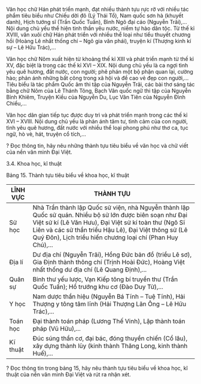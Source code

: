 Văn học chữ Hán phát triển mạnh, đạt nhiều thành tựu rực rỡ với nhiều tác phẩm tiêu biểu như Chiếu dời đô (Lý Thái Tổ), Nam quốc sơn hà (khuyết danh), Hịch tướng sĩ (Trần Quốc Tuấn), Bình Ngô đại cáo (Nguyễn Trãi),... Nội dung chủ yếu thể hiện tinh thần yêu nước, niềm tự hào dân tộc. Từ thế kỉ XVIII, văn xuôi chữ Hán phát triển với nhiều thể loại như tiểu thuyết chương hồi (Hoàng Lê nhất thống chí – Ngô gia văn phái), truyện kí (Thượng kinh kí sự – Lê Hữu Trác),...

Văn học chữ Nôm xuất hiện từ khoảng thế kỉ XIII và phát triển mạnh từ thế kỉ XV, đặc biệt là trong các thế kỉ XVI – XIX. Nội dung chủ yếu là ca ngợi tình yêu quê hương, đất nước, con người; phê phán một bộ phận quan lại, cường hào; phản ánh những bất công trong xã hội và đề cao vẻ đẹp con người,... Tiêu biểu là tác phẩm Quốc âm thi tập của Nguyễn Trãi, các bài thơ sáng tác bằng chữ Nôm của Lê Thánh Tông, Bạch Vân quốc ngữ thi tập của Nguyễn Bỉnh Khiêm, Truyện Kiều của Nguyễn Du, Lục Vân Tiên của Nguyễn Đình Chiểu,...

Văn học dân gian tiếp tục được duy trì và phát triển mạnh trong các thế kỉ XVI – XVIII. Nội dung chủ yếu là phản ánh tâm tư, tình cảm của con người, tình yêu quê hương, đất nước với nhiều thể loại phong phú như thơ ca, tục ngữ, hò vè, hát, truyện cổ tích,...

? Đọc thông tin, hãy nêu những thành tựu tiêu biểu về văn học và chữ viết của nền văn minh Đại Việt.

3.4. Khoa học, kĩ thuật

Bảng 15. Thành tựu tiêu biểu về khoa học, kĩ thuật

LĨNH VỰC | THÀNH TỰU
--- | ---
Sử học | Nhà Trần thành lập Quốc sử viện, nhà Nguyễn thành lập Quốc sử quán. Nhiều bộ sử lớn được biên soạn như Đại Việt sử kí (Lê Văn Hưu), Đại Việt sử kí toàn thư (Ngô Sĩ Liên và các sử thần triều Hậu Lê), Đại Việt thông sử (Lê Quý Đôn), Lịch triều hiến chương loại chí (Phan Huy Chú),...
Địa lí | Dư địa chí (Nguyễn Trãi), Hồng Đức bản đồ (triều Lê sơ), Gia Định thành thông chí (Trịnh Hoài Đức), Hoàng Việt nhất thống dư địa chí (Lê Quang Định),...
Quân sự | Binh thư yếu lược, Vạn Kiếp tông bí truyền thư (Trần Quốc Tuấn); Hổ trướng khu cơ (Đào Duy Từ),...
Y học | Nam dược thần hiệu (Nguyễn Bá Tĩnh – Tuệ Tĩnh), Hải Thượng y tông tâm lĩnh (Hải Thượng Lãn Ông – Lê Hữu Trác),...
Toán học | Đại thành toán pháp (Lương Thế Vinh), Lập thành toán pháp (Vũ Hữu),...
Kĩ thuật | Đúc súng thần cơ, đại bác, đóng thuyền chiến (Cổ lâu), xây dựng thành lũy (kinh thành Thăng Long, kinh thành Huế),...

? Đọc thông tin trong bảng 15, hãy nêu thành tựu tiêu biểu về khoa học, kĩ thuật của nền văn minh Đại Việt và rút ra nhận xét.